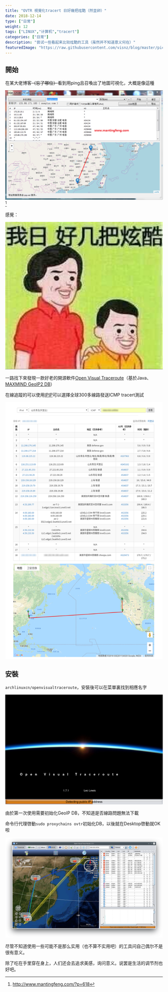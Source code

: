 ```yaml
---
title: "OVTR 視覺化tracert 日好幾把炫酷（然並卵）"
date: 2018-12-14
type: ["日常"]
weight: 12
tags: ["LINUX","计算机","tracert"]
categories: ["日常"]
description: "尝试一些看起来比较炫酷的工具（虽然并不知道意义何在）"
featuredImage: "https://raw.githubusercontent.com/visnz/blog/master/pics/ovtr/04.jpeg"
---
```


## 開始

在某大佬博客~~（忘了哪位）~~看到用ping且召喚出了地圖可視化，大概是像這種

![](https://raw.githubusercontent.com/visnz/blog/master/pics/ovtr/03.png)[^1]

感覺：

![](https://raw.githubusercontent.com/visnz/blog/master/pics/ovtr/02.jpg)


一路找下來發現一款好老的開源軟件[Open  Visual  Traceroute](https://visualtraceroute.net/)（基於Java、[MAXMIND GeoIP2 DB](https://www.maxmind.com/en/home)）

在線追蹤的可以使用[IPIP](https://tools.ipip.net/traceroute.php)可以選擇全球300多線路發送ICMP tracert測試

![](https://raw.githubusercontent.com/visnz/blog/master/pics/ovtr/05.png)

## 安裝
``archlinuxcn/openvisualtraceroute``，安裝後可以在菜單裏找到相應名字

![](https://raw.githubusercontent.com/visnz/blog/master/pics/ovtr/01.png)

由於第一次使用需要初始化GeoIP DB，不知道是否線路問題無法下載

命令行代理啓動``sudo proxychains ovtr``初始化DB，以後就在Desktop啓動就OK啦

![](https://raw.githubusercontent.com/visnz/blog/master/pics/ovtr/06.png)

尽管不知道使用一些可能不是那么实用（也不算不实用吧）的工具问自己偶尔不是很有意义。

除了吃在手里穿在身上，人们还会去追求美感，询问意义。说罢是生活的调节剂也好吧。

[^1]: http://www.mantingfeng.com/?p=618